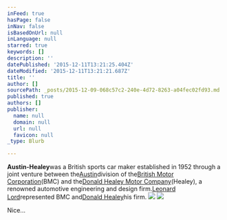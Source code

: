 ```yaml
---
inFeed: true
hasPage: false
inNav: false
isBasedOnUrl: null
inLanguage: null
starred: true
keywords: []
description: ''
datePublished: '2015-12-11T13:21:25.404Z'
dateModified: '2015-12-11T13:21:21.687Z'
title: ''
author: []
sourcePath: _posts/2015-12-09-068c57c2-240e-4d72-8263-a04fec02fd93.md
published: true
authors: []
publisher:
  name: null
  domain: null
  url: null
  favicon: null
_type: Blurb

---
```

**Austin-Healey**was a British sports car maker established in 1952 through a joint venture between the[Austin][0]division of the[British Motor Corporation][1](BMC) and the[Donald Healey Motor Company][2](Healey), a renowned automotive engineering and design firm.[Leonard Lord][3]represented BMC and[Donald Healey][4]his firm.
![](https://the-grid-user-content.s3-us-west-2.amazonaws.com/b93c5e39-090b-434e-9677-b10cda167b68.JPG)
![](https://the-grid-user-content.s3-us-west-2.amazonaws.com/374e8c27-ce53-4ef2-b461-f8f67e68e642.JPG)

Nice...

[0]: https://en.wikipedia.org/wiki/Austin_Motor_Company "Austin Motor Company"
[1]: https://en.wikipedia.org/wiki/British_Motor_Corporation "British Motor Corporation"
[2]: https://en.wikipedia.org/wiki/Donald_Healey_Motor_Company "Donald Healey Motor Company"
[3]: https://en.wikipedia.org/wiki/Leonard_Lord "Leonard Lord"
[4]: https://en.wikipedia.org/wiki/Donald_Healey "Donald Healey"